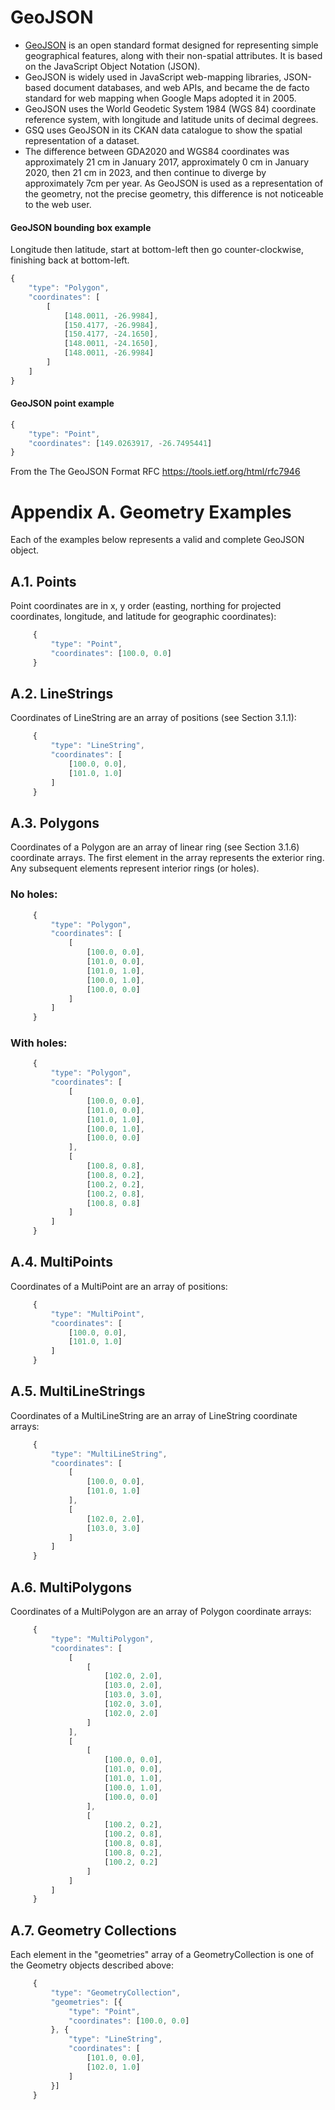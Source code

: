 # GeoJSON

* [GeoJSON](https://tools.ietf.org/html/rfc7946) is an open standard format designed for representing simple geographical features, along with their non-spatial attributes. It is based on the JavaScript Object Notation (JSON).  
* GeoJSON is widely used in JavaScript web-mapping libraries, JSON-based document databases, and web APIs, and became the de facto standard for web mapping when Google Maps adopted it in 2005.
* GeoJSON uses the World Geodetic System 1984 (WGS 84) coordinate reference system, with longitude and latitude units of decimal degrees.
* GSQ uses GeoJSON in its CKAN data catalogue to show the spatial representation of a dataset.
* The difference between GDA2020 and WGS84 coordinates was approximately 21 cm in January 2017, approximately 0 cm in January 2020, then 21 cm in 2023, and then continue to diverge by approximately 7cm per year. As GeoJSON is used as a representation of the geometry, not the precise geometry, this difference is not noticeable to the web user.

#### GeoJSON bounding box example

Longitude then latitude, start at bottom-left then go counter-clockwise, finishing back at bottom-left.

```javascript
{
    "type": "Polygon",
    "coordinates": [
        [
            [148.0011, -26.9984],
            [150.4177, -26.9984],
            [150.4177, -24.1650],
            [148.0011, -24.1650],
            [148.0011, -26.9984]
        ]
    ]
}
```

#### GeoJSON point example
```javascript
{
    "type": "Point",
    "coordinates": [149.0263917, -26.7495441]
}
```

From the The GeoJSON Format RFC https://tools.ietf.org/html/rfc7946

# Appendix A. Geometry Examples

Each of the examples below represents a valid and complete GeoJSON object.

## A.1. Points

Point coordinates are in x, y order (easting, northing for projected coordinates, longitude, and latitude for geographic coordinates):

```javascript
     {
         "type": "Point",
         "coordinates": [100.0, 0.0]
     }
```

## A.2. LineStrings

Coordinates of LineString are an array of positions (see Section 3.1.1):
   
```javascript
     {
         "type": "LineString",
         "coordinates": [
             [100.0, 0.0],
             [101.0, 1.0]
         ]
     }
```     
     
## A.3. Polygons

Coordinates of a Polygon are an array of linear ring (see Section 3.1.6) coordinate arrays.  The first element in the array represents the exterior ring.  Any subsequent elements represent interior rings (or holes).

### No holes:
```javascript
     {
         "type": "Polygon",
         "coordinates": [
             [
                 [100.0, 0.0],
                 [101.0, 0.0],
                 [101.0, 1.0],
                 [100.0, 1.0],
                 [100.0, 0.0]
             ]
         ]
     }
```

### With holes:

```javascript
     {
         "type": "Polygon",
         "coordinates": [
             [
                 [100.0, 0.0],
                 [101.0, 0.0],
                 [101.0, 1.0],
                 [100.0, 1.0],
                 [100.0, 0.0]
             ],
             [
                 [100.8, 0.8],
                 [100.8, 0.2],
                 [100.2, 0.2],
                 [100.2, 0.8],
                 [100.8, 0.8]
             ]
         ]
     }
```  
     
## A.4. MultiPoints
Coordinates of a MultiPoint are an array of positions:

```javascript
     {
         "type": "MultiPoint",
         "coordinates": [
             [100.0, 0.0],
             [101.0, 1.0]
         ]
     }
```

## A.5. MultiLineStrings

Coordinates of a MultiLineString are an array of LineString coordinate arrays:

```javascript
     {
         "type": "MultiLineString",
         "coordinates": [
             [
                 [100.0, 0.0],
                 [101.0, 1.0]
             ],
             [
                 [102.0, 2.0],
                 [103.0, 3.0]
             ]
         ]
     }
```

## A.6. MultiPolygons

Coordinates of a MultiPolygon are an array of Polygon coordinate arrays:

```javascript
     {
         "type": "MultiPolygon",
         "coordinates": [
             [
                 [
                     [102.0, 2.0],
                     [103.0, 2.0],
                     [103.0, 3.0],
                     [102.0, 3.0],
                     [102.0, 2.0]
                 ]
             ],
             [
                 [
                     [100.0, 0.0],
                     [101.0, 0.0],
                     [101.0, 1.0],
                     [100.0, 1.0],
                     [100.0, 0.0]
                 ],
                 [
                     [100.2, 0.2],
                     [100.2, 0.8],
                     [100.8, 0.8],
                     [100.8, 0.2],
                     [100.2, 0.2]
                 ]
             ]
         ]
     }
```

## A.7. Geometry Collections

Each element in the "geometries" array of a GeometryCollection is one of the Geometry objects described above:

```javascript
     {
         "type": "GeometryCollection",
         "geometries": [{
             "type": "Point",
             "coordinates": [100.0, 0.0]
         }, {
             "type": "LineString",
             "coordinates": [
                 [101.0, 0.0],
                 [102.0, 1.0]
             ]
         }]
     }
```
